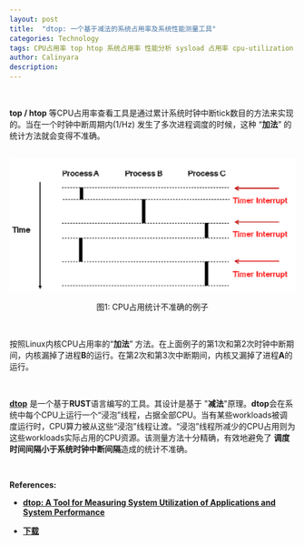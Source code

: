 ```yaml
---
layout: post
title:  "dtop: 一个基于减法的系统占用率及系统性能测量工具"
categories: Technology
tags: CPU占用率 top htop 系统占用率 性能分析 sysload 占用率 cpu-utilization performance
author: Calinyara
description:
---
```


<br>

**top / htop** 等CPU占用率查看工具是通过累计系统时钟中断tick数目的方法来实现的。当在一个时钟中断周期内(1/Hz) 发生了多次进程调度的时候，这种 “**加法**” 的统计方法就会变得不准确。

<br>

<div align="center"><img src="/assets/images/20200407-sysload/Picture1.png"/></div>
<p align="center">图1: CPU占用统计不准确的例子</p>
<br>

按照Linux内核CPU占用率的“**加法**” 方法。在上面例子的第1次和第2次时钟中断期间，内核漏掉了进程**B**的运行。在第2次和第3次中断期间，内核又漏掉了进程**A**的运行。

<br>

[**dtop**](https://github.com/calinyara/dtop) 是一个基于**RUST**语言编写的工具。其设计是基于 "**减法**"原理。**dtop**会在系统中每个CPU上运行一个“浸泡”线程，占据全部CPU。当有某些workloads被调度运行时，CPU算力被从这些“浸泡”线程让渡。“浸泡”线程所减少的CPU占用则为这些workloads实际占用的CPU资源。该测量方法十分精确，有效地避免了 **调度时间间隔小于系统时钟中断间隔**造成的统计不准确。

<br>

**References:**

- [**dtop: A Tool for Measuring System Utilization of Applications and System Performance**](https://www.codeproject.com/Articles/5266683/dtop-A-Tool-for-Measuring-System-Utilization-of)

- [**下载**](https://github.com/calinyara/dtop/releases)

<br>

<!-- Global site tag (gtag.js) - Google Analytics -->

<script async src="https://www.googletagmanager.com/gtag/js?id=UA-66555622-4"></script>
<script>
  window.dataLayer = window.dataLayer || [];
  function gtag(){dataLayer.push(arguments);}
  gtag('js', new Date());
  gtag('config', 'UA-66555622-4');
</script>